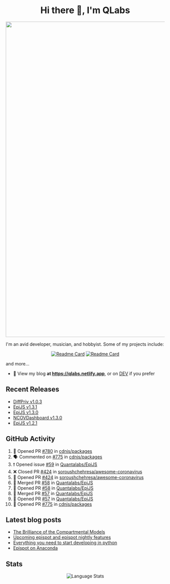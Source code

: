 <h1 align="center">Hi there 👋, I'm QLabs </h1>
<img src="https://i.ibb.co/mbr1j6p/Qlabs.png" width="1000px">

I'm an avid developer, musician, and hobbyist. Some of my projects include:
<p align='center'><a href="https://github.com/Quantalabs/EpiJS"><img src="https://github-readme-stats.vercel.app/api/pin/?username=Quantalabs&amp;repo=EpiJS" alt="Readme Card"></a>
<a href="https://github.com/Quantalabs/NCOVDashboard"><img src="https://github-readme-stats.vercel.app/api/pin/?username=Quantalabs&amp;repo=NCOVDashboard" alt="Readme Card"></a></p>


and more...

- 📜 View my blog **at https://qlabs.netlify.app**, or on [DEV](https://dev.to/Quantalabs) if you prefer

## Recent Releases
- [DiffPriv v1.0.3](https://github.com/Quantalabs/DiffPriv/releases/tag/v1.0.3)
- [EpiJS v1.3.1](https://github.com/Quantalabs/EpiJS/releases/tag/v1.3.1)
- [EpiJS v1.3.0](https://github.com/Quantalabs/EpiJS/releases/tag/v1.3.0)
- [NCOVDashboard v1.3.0](https://github.com/Quantalabs/NCOVDashboard/releases/tag/v1.3.0)
- [EpiJS v1.2.1](https://github.com/Quantalabs/EpiJS/releases/tag/v1.2.1)

## GitHub Activity
<!--START_SECTION:activity-->
1. 💪 Opened PR [#780](https://github.com/cdnjs/packages/pull/780) in [cdnjs/packages](https://github.com/cdnjs/packages)
2. 🗣 Commented on [#775](https://github.com/cdnjs/packages/issues/775) in [cdnjs/packages](https://github.com/cdnjs/packages)
3. ❗️ Opened issue [#59](https://github.com/Quantalabs/EpiJS/issues/59) in [Quantalabs/EpiJS](https://github.com/Quantalabs/EpiJS)
4. ❌ Closed PR [#424](https://github.com/soroushchehresa/awesome-coronavirus/pull/424) in [soroushchehresa/awesome-coronavirus](https://github.com/soroushchehresa/awesome-coronavirus)
5. 💪 Opened PR [#424](https://github.com/soroushchehresa/awesome-coronavirus/pull/424) in [soroushchehresa/awesome-coronavirus](https://github.com/soroushchehresa/awesome-coronavirus)
6. 🎉 Merged PR [#58](https://github.com/Quantalabs/EpiJS/pull/58) in [Quantalabs/EpiJS](https://github.com/Quantalabs/EpiJS)
7. 💪 Opened PR [#58](https://github.com/Quantalabs/EpiJS/pull/58) in [Quantalabs/EpiJS](https://github.com/Quantalabs/EpiJS)
8. 🎉 Merged PR [#57](https://github.com/Quantalabs/EpiJS/pull/57) in [Quantalabs/EpiJS](https://github.com/Quantalabs/EpiJS)
9. 💪 Opened PR [#57](https://github.com/Quantalabs/EpiJS/pull/57) in [Quantalabs/EpiJS](https://github.com/Quantalabs/EpiJS)
10. 💪 Opened PR [#775](https://github.com/cdnjs/packages/pull/775) in [cdnjs/packages](https://github.com/cdnjs/packages)
<!--END_SECTION:activity-->

## Latest blog posts
<!-- BLOG-POST-LIST:START -->
- [The Brilliance of the Compartmental Models](https://dev.to/quantalabs/the-brilliance-of-the-compartmental-models-1j99)
- [Upcoming epispot and epispot nightly features](https://dev.to/epispot/upcoming-epispot-and-epispot-nightly-features-52ep)
- [Everything you need to start developing in python](https://dev.to/quantalabs/everything-you-need-to-start-developing-in-python-57m5)
- [Epispot on Anaconda](https://dev.to/epispot/epispot-on-anaconda-15l8)
<!-- BLOG-POST-LIST:END -->


## Stats
<p align="center"><img src="https://github-readme-stats.vercel.app/api/top-langs/?username=Quantalabs&amp;hide=css,html,scss&layout=compact" alt="Language Stats"><br>

